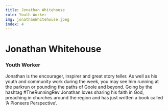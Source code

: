 ```yaml
---
title: Jonathan Whitehouse
role: Youth Worker
img: jonathanWhitehouse.jpeg
index: 4
---
```


# Jonathan Whitehouse

### Youth Worker

Jonathan is the encourager, inspirer and great story teller. As well as his youth and community work during the week, you may see him running at the parkrun or pounding the paths of Goole and beyond. Going by the hashtag #TheRunningRev Jonathan loves sharing his faith in God, preaching in churches around the region and has just written a book called ‘A Pioneers Perspective’.
